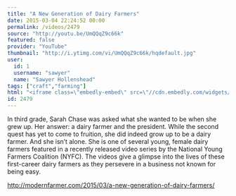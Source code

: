 ```yaml
---
title: "A New Generation of Dairy Farmers"
date: 2015-03-04 22:24:52 00:00
permalink: /videos/2479
source: "http://youtu.be/UmQQqZ9c66k"
featured: false
provider: "YouTube"
thumbnail: "http://i.ytimg.com/vi/UmQQqZ9c66k/hqdefault.jpg"
user:
  id: 1
  username: "sawyer"
  name: "Sawyer Hollenshead"
tags: ["craft","farming"]
html: "<iframe class=\"embedly-embed\" src=\"//cdn.embedly.com/widgets/media.html?src=http%3A%2F%2Fwww.youtube.com%2Fembed%2FUmQQqZ9c66k%3Fwmode%3Dtransparent%26feature%3Doembed&wmode=transparent&url=https%3A%2F%2Fwww.youtube.com%2Fwatch%3Fv%3DUmQQqZ9c66k&image=http%3A%2F%2Fi.ytimg.com%2Fvi%2FUmQQqZ9c66k%2Fhqdefault.jpg&key=daaebf4d9cdd46779200162d0ca86e20&type=text%2Fhtml&schema=youtube\" width=\"854\" height=\"480\" scrolling=\"no\" frameborder=\"0\" allowfullscreen></iframe>"
id: 2479
---
```


In third grade, Sarah Chase was asked what she wanted to be when she grew up. Her answer: a dairy farmer and the president. While the second quest has yet to come to fruition, she did indeed grow up to be a dairy farmer. And she isn’t alone. She is one of several young, female dairy farmers featured in a recently released video series by the National Young Farmers Coalition (NYFC). The videos give a glimpse into the lives of these first-career dairy farmers as they persevere in a business not known for being easy.

http://modernfarmer.com/2015/03/a-new-generation-of-dairy-farmers/